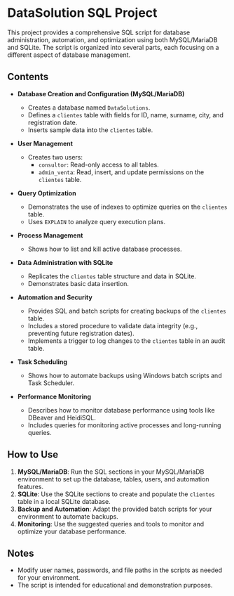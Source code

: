 # DataSolution SQL Project

This project provides a comprehensive SQL script for database administration, automation, and optimization using both MySQL/MariaDB and SQLite. The script is organized into several parts, each focusing on a different aspect of database management.

## Contents

- **Database Creation and Configuration (MySQL/MariaDB)**
  - Creates a database named `DataSolutions`.
  - Defines a `clientes` table with fields for ID, name, surname, city, and registration date.
  - Inserts sample data into the `clientes` table.

- **User Management**
  - Creates two users:
    - `consultor`: Read-only access to all tables.
    - `admin_venta`: Read, insert, and update permissions on the `clientes` table.

- **Query Optimization**
  - Demonstrates the use of indexes to optimize queries on the `clientes` table.
  - Uses `EXPLAIN` to analyze query execution plans.

- **Process Management**
  - Shows how to list and kill active database processes.

- **Data Administration with SQLite**
  - Replicates the `clientes` table structure and data in SQLite.
  - Demonstrates basic data insertion.

- **Automation and Security**
  - Provides SQL and batch scripts for creating backups of the `clientes` table.
  - Includes a stored procedure to validate data integrity (e.g., preventing future registration dates).
  - Implements a trigger to log changes to the `clientes` table in an audit table.

- **Task Scheduling**
  - Shows how to automate backups using Windows batch scripts and Task Scheduler.

- **Performance Monitoring**
  - Describes how to monitor database performance using tools like DBeaver and HeidiSQL.
  - Includes queries for monitoring active processes and long-running queries.

## How to Use

1. **MySQL/MariaDB**: Run the SQL sections in your MySQL/MariaDB environment to set up the database, tables, users, and automation features.
2. **SQLite**: Use the SQLite sections to create and populate the `clientes` table in a local SQLite database.
3. **Backup and Automation**: Adapt the provided batch scripts for your environment to automate backups.
4. **Monitoring**: Use the suggested queries and tools to monitor and optimize your database performance.

## Notes

- Modify user names, passwords, and file paths in the scripts as needed for your environment.
- The script is intended for educational and demonstration purposes.

